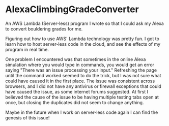 # AlexaClimbingGradeConverter
An AWS Lambda (Server-less) program I wrote so that I could ask my Alexa to convert bouldering grades for me.

Figuring out how to use AWS' Lambda technology was pretty fun. I got to learn how to host server-less code in the cloud, and see the effects of my program in real time. 

One problem I encountered was that sometimes in the online Alexa simulation where you would type in commands, you would get an error saying "There was an issue processing your input." Refreshing the page until the command worked seemed to do the trick, but I was not sure what could have caused it in the first place. The issue was consistent across browsers, and I did not have any antivirus or firewall exceptions that could have caused the issue, as some internet forums suggested. At first I believed the cause of the issue to be having multiple testing tabs open at once, but closing the duplicates did not seem to change anything. 

Maybe in the future when I work on server-less code again I can find the genesis of this issue!

